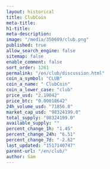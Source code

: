 ```yaml
---
layout: historical
title: ClubCoin
meta-title: 
h1-title: 
meta-description: 
image: "/media/350609/club.png"
published: true
allow_search_engine: false
sitemap: false
enable_comment: false
sort_order: 1261
permalink: "/en/club/discussion.html"
coin_a_symbol: "CLUB"
coin_a_name: " ClubCoin"
coin_a_lower_case: "club"
price_usd: "2.19042"
price_btc: "0.00018642"
24h_volume_usd: "71856.8"
market_cap_usd: "98324199.0"
total_supply: "98324199.0"
available_supply: ""
percent_change_1h: "1.45"
percent_change_24h: "6.51"
percent_change_7d: "-2.62"
last_updated: "1517140747"
parent-url: "/en/club/"
author: Sam
---
```


